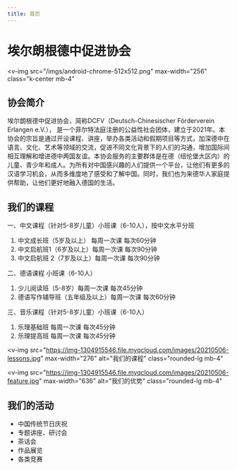 ```yaml
---
title: 首页
---
```


# 埃尔朗根德中促进协会

<v-img
  src="/imgs/android-chrome-512x512.png"
  max-width="256"
  class="k-center mb-4"
></v-img>

## 协会简介

埃尔朗根德中促进协会，简称DCFV（Deutsch-Chinesischer Förderverein Erlangen e.V.）， 是一个菲尔特法庭注册的公益性社会团体，建立于2021年。本协会的宗旨是通过开设课程、讲座，举办各类活动和假期项目等方式，加深德中在语言、文化、艺术等领域的交流，促进不同文化背景下的人们的沟通，增加国际间相互理解和增进德中两国友谊。本协会服务的主要群体是在德（纽伦堡大区内）的儿童、青少年和成人。为所有对中国感兴趣的人们提供一个平台，让他们有更多的汉语学习机会，从而多维度地了感受和了解中国。同时，我们也为来德华人家庭提供帮助，让他们更好地融入德国的生活。

## 我们的课程

一、中文课程（针对5-8岁儿童）小班课（6-10人），按中文水平分班

1. 中文成长班（5岁及以上）   每周一次课  每次60分钟
1. 中文启航班1（6岁及以上）每周一次课 每次90分钟
1. 中文启航班 2（7岁及以上）每周一次课 每次90分钟

二、德语课程  小班课（6-10人）

1. 少儿阅读班（5-8岁）每周一次课  每次45分钟
1. 德语写作辅导班（五年级及以上）每周一次课  每次60分钟

三、音乐课程（针对5-8岁儿童）小班课（6-10人）

1. 乐理基础班   每周一次课  每次45分钟
1. 乐理提高班   每周一次课  每次45分钟

<v-img
  src="https://img-1304915546.file.myqcloud.com/images/20210506-lessons.jpg"
  max-width="276"
  alt="我们的课程"
  class="rounded-lg mb-4"
></v-img>

<v-img
  src="https://img-1304915546.file.myqcloud.com/images/20210506-feature.jpg"
  max-width="636"
  alt="我们的优势"
  class="rounded-lg mb-4"
></v-img>

## 我们的活动

- 中国传统节日庆祝
- 专题讲座、研讨会
- 茶话会
- 作品展览
- 各类竞赛
